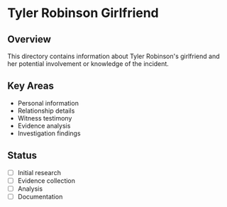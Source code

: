 # Tyler Robinson Girlfriend

## Overview
This directory contains information about Tyler Robinson's girlfriend and her potential involvement or knowledge of the incident.

## Key Areas
- Personal information
- Relationship details
- Witness testimony
- Evidence analysis
- Investigation findings

## Status
- [ ] Initial research
- [ ] Evidence collection
- [ ] Analysis
- [ ] Documentation